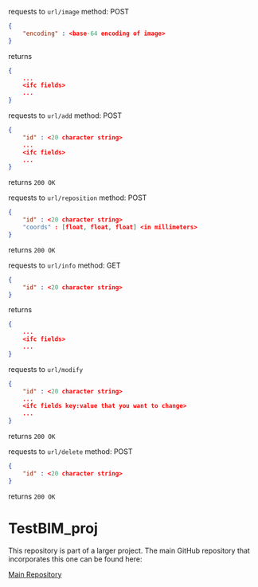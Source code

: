 requests to `url/image`
method: POST
```json
{
	"encoding" : <base-64 encoding of image>
}
```
returns
```json
{
	...
	<ifc fields>
	...
}
```

requests to `url/add`
method: POST
```json
{
	"id" : <20 character string>
	...
	<ifc fields>
	...
}
```
returns
`200 OK`

requests to `url/reposition`
method: POST
```json
{
	"id" : <20 character string>
	"coords" : [float, float, float] <in millimeters>
}
```
returns
`200 OK`

requests to `url/info`
method: GET
```json
{
	"id" : <20 character string>
}
```
returns
```json
{
	...
	<ifc fields>
	...
}
```
requests to `url/modify`
```json
{
	"id" : <20 character string>
	...
	<ifc fields key:value that you want to change>
	...
}
```
returns
`200 OK`

requests to `url/delete`
method: POST
```json
{
	"id" : <20 character string>
}
```
returns
`200 OK`

# TestBIM_proj

This repository is part of a larger project. The main GitHub repository that incorporates this one can be found here:

[Main Repository](https://github.com/FilippoGrosso02/TestBIM_proj)

